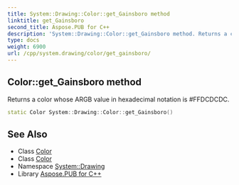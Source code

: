 ```yaml
---
title: System::Drawing::Color::get_Gainsboro method
linktitle: get_Gainsboro
second_title: Aspose.PUB for C++
description: 'System::Drawing::Color::get_Gainsboro method. Returns a color whose ARGB value in hexadecimal notation is #FFDCDCDC in C++.'
type: docs
weight: 6900
url: /cpp/system.drawing/color/get_gainsboro/
---
```

## Color::get_Gainsboro method


Returns a color whose ARGB value in hexadecimal notation is #FFDCDCDC.

```cpp
static Color System::Drawing::Color::get_Gainsboro()
```

## See Also

* Class [Color](../)
* Class [Color](../)
* Namespace [System::Drawing](../../)
* Library [Aspose.PUB for C++](../../../)
